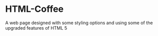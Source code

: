 # HTML-Coffee
A web page designed with some styling options and using some of the upgraded features of HTML 5
